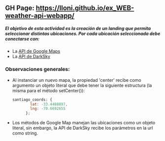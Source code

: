 ## GH Page: https://lloni.github.io/ex_WEB-weather-api-webapp/

##### El objetivo de esta actividad es la creación de un landing que permita seleccionar distintas ubicaciones. Por cada ubicación seleccionada debe conectarse con:
- La [API de Google Maps](https://developers.google.com/maps/documentation/javascript/tutorial?hl=es)
- La [API de DarkSky](https://darksky.net/dev/)


### Observaciones generales:

  - Al instanciar un nuevo mapa, la propiedad 'center' recibe como argumento un objeto literal que debe tener la siguiente estructura (la misma para el método setCenter()):

    ~~~js
    santiago_coords: {
	 		lat: -33.4488897,
	 		lng: -70.6692655
	 	  };
    ~~~

  - Los métodos de Google Map manejan las ubicaciones como un objeto literal, sin embargo, la API de DarkSky recibe los parámetros en la url como string.

